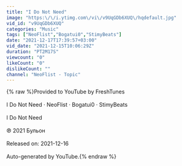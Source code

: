 ```yaml
---
title: "I Do Not Need"
image: "https:\/\/i.ytimg.com\/vi\/v9UqGDb6XUQ\/hqdefault.jpg"
vid_id: "v9UqGDb6XUQ"
categories: "Music"
tags: ["NeoFlist","Bogatui0","StimyBeats"]
date: "2021-12-17T17:39:57+03:00"
vid_date: "2021-12-15T10:06:29Z"
duration: "PT2M17S"
viewcount: "0"
likeCount: "0"
dislikeCount: ""
channel: "NeoFlist - Topic"
---
```

{% raw %}Provided to YouTube by FreshTunes<br /><br />I Do Not Need · NeoFlist · Bogatui0 · StimyBeats<br /><br />I Do Not Need<br /><br />℗ 2021 Бульон<br /><br />Released on: 2021-12-16<br /><br />Auto-generated by YouTube.{% endraw %}
